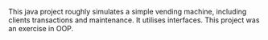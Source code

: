 This java project roughly simulates a simple vending machine, including clients transactions and maintenance.
It utilises interfaces.
This project was an exercise in OOP. 
